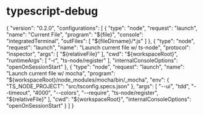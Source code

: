 # typescript-debug

{
    "version": "0.2.0",
    "configurations": [
        {
            "type": "node",
            "request": "launch",
            "name": "Current File",
            "program": "${file}",
            "console": "integratedTerminal",
            "outFiles": [
                "${fileDirname}/*.js"
            ]
        },
        {
            "type": "node",
            "request": "launch",
            "name": "Launch current file w/ ts-node",
            "protocol": "inspector",
            "args": [
                "${relativeFile}"
            ],
            "cwd": "${workspaceRoot}",
            "runtimeArgs": [
                "-r",
                "ts-node/register"
            ],
            "internalConsoleOptions": "openOnSessionStart"
        },
        {
            "type": "node",
            "request": "launch",
            "name": "Launch current file w/ mocha",
            "program": "${workspaceRoot}/node_modules/mocha/bin/_mocha",
            "env": {
                "TS_NODE_PROJECT": "src/tsconfig.specs.json"
            },
            "args": [
                "--ui",
                "tdd",
                "--timeout",
                "4000",
                "--colors",
                "--require",
                "ts-node/register",
                "${relativeFile}"
            ],
            "cwd": "${workspaceRoot}",
            "internalConsoleOptions": "openOnSessionStart"
        }
    ]
}
